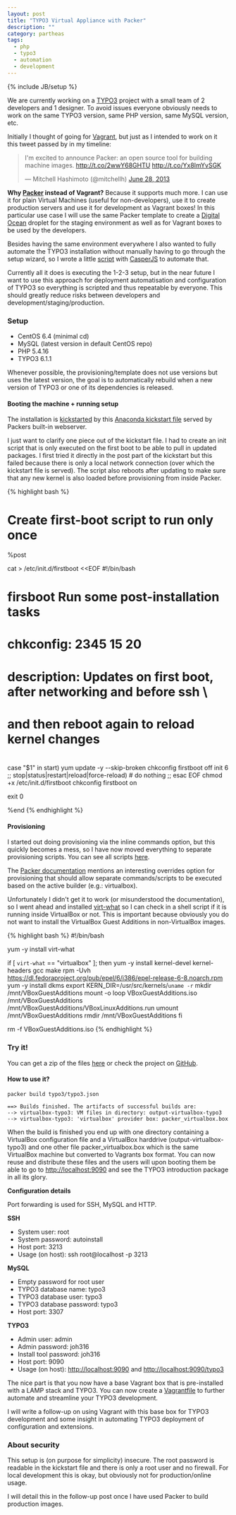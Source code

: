 ```yaml
---
layout: post
title: "TYPO3 Virtual Appliance with Packer"
description: ""
category: partheas
tags:
  - php
  - typo3
  - automation
  - development
---
```

{% include JB/setup %}

We are currently working on a [TYPO3](http://typo3.org) project with a small team
of 2 developers and 1 designer. To avoid issues everyone obviously needs to work
on the same TYPO3 version, same PHP version, same MySQL version, etc.

Initially I thought of going for [Vagrant](http://vagrantup.com), but just as I intended to work on it this
tweet passed by in my timeline:

<blockquote class="twitter-tweet"><p>I'm excited to announce Packer: an open source tool for building machine images. <a href="http://t.co/2wwY68GHTU">http://t.co/2wwY68GHTU</a> <a href="http://t.co/Yx8ImYvSGK">http://t.co/Yx8ImYvSGK</a></p>&mdash; Mitchell Hashimoto (@mitchellh) <a href="https://twitter.com/mitchellh/statuses/350647179729309696">June 28, 2013</a></blockquote>
<script async src="//platform.twitter.com/widgets.js" charset="utf-8"></script>

**Why [Packer](http://packer.io) instead of Vagrant?** Because it supports much more.
I can use it for plain Virtual Machines (useful for non-developers), use it to create
production servers and use it for development as Vagrant boxes! In this particular
use case I will use the same Packer template to create a [Digital Ocean](https://www.digitalocean.com)
droplet for the staging environment as well as for Vagrant boxes to be used by the developers.

Besides having the same environment everywhere I also wanted to fully automate the
TYPO3 installation without manually having to go through the setup wizard, so I wrote
a little [script](https://gist.github.com/jerser/de36a686f3591d4f91d8) with
[CasperJS](http://casperjs.org) to automate that.

Currently all it does is executing the 1-2-3 setup, but in the near future I want
to use this approach for deployment automatisation and configuration of TYPO3
so everything is scripted and thus repeatable by everyone. This should greatly
reduce risks between developers and development/staging/production.

### Setup

* CentOS 6.4 (minimal cd)
* MySQL (latest version in default CentOS repo)
* PHP 5.4.16
* TYPO3 6.1.1

Whenever possible, the provisioning/template does not use versions but uses the latest
version, the goal is to automatically rebuild when a new version of TYPO3 or one of
its dependencies is released.

#### Booting the machine + running setup

The installation is [kickstarted](https://www.centos.org/docs/5/html/Installation_Guide-en-US/s1-kickstart2-file.html)
by this [Anaconda kickstart file](https://github.com/jerser/packer-templates/blob/master/kickstart/centos_minimal.cfg)
served by Packers built-in webserver.

I just want to clarify one piece out of the kickstart file. I had to create an init
script that is only executed on the first boot to be able to pull in updated packages.
I first tried it directly in the post part of the kickstart but this failed because
there is only a local network connection (over which the kickstart file is served).
The script also reboots after updating to make sure that any new kernel is also loaded
before provisioning from inside Packer.

{% highlight bash %}
# Create first-boot script to run only once
%post

cat > /etc/init.d/firstboot <<EOF
#!/bin/bash
#
# firsboot Run some post-installation tasks
#
# chkconfig: 2345 15 20
# description: Updates on first boot, after networking and before ssh \
#              and then reboot again to reload kernel changes
#

case "\$1" in
  start)
    yum update -y --skip-broken
    chkconfig firstboot off
    init 6
  ;;
  stop|status|restart|reload|force-reload)
    # do nothing
  ;;
esac
EOF
chmod +x /etc/init.d/firstboot
chkconfig firstboot on

exit 0

%end
{% endhighlight %}

#### Provisioning

I started out doing provisioning via the inline commands option, but this quickly
becomes a mess, so I have now moved everything to separate provisioning scripts.
You can see all scripts [here](https://github.com/jerser/packer-templates/tree/master/provisioning).

The [Packer documentation](http://www.packer.io/docs/templates/provisioners.html) mentions an interesting overrides option for provisioning
that should allow separate commands/scripts to be executed based on the active builder (e.g.: virtualbox).

Unfortunately I didn't get it to work (or misunderstood the documentation), so I
went ahead and installed [virt-what](http://people.redhat.com/~rjones/virt-what/) so I can
check in a shell script if it is running inside VirtualBox or not. This is important
because obviously you do not want to install the VirtualBox Guest Additions in
non-VirtualBox images.

{% highlight bash %}
#!/bin/bash

yum -y install virt-what

if [ `virt-what` == "virtualbox" ]; then
  yum -y install kernel-devel kernel-headers gcc make
  rpm -Uvh https://dl.fedoraproject.org/pub/epel/6/i386/epel-release-6-8.noarch.rpm
  yum -y install dkms
  export KERN_DIR=/usr/src/kernels/`uname -r`
  mkdir /mnt/VBoxGuestAdditions
  mount -o loop VBoxGuestAdditions.iso /mnt/VBoxGuestAdditions
  /mnt/VBoxGuestAdditions/VBoxLinuxAdditions.run
  umount /mnt/VBoxGuestAdditions
  rmdir /mnt/VBoxGuestAdditions
fi

rm -f VBoxGuestAdditions.iso
{% endhighlight %}

### Try it!

You can get a zip of the files [here](https://github.com/jerser/packer-templates/archive/master.zip)
or check the project on [GitHub](https://github.com/jerser/packer-templates).

#### How to use it?

    packer build typo3/typo3.json

    ==> Builds finished. The artifacts of successful builds are:
    --> virtualbox-typo3: VM files in directory: output-virtualbox-typo3
    --> virtualbox-typo3: 'virtualbox' provider box: packer_virtualbox.box

When the build is finished you end up with one directory containing a VirtualBox
configuration file and a VirtualBox harddrive (output-virtualbox-typo3) and one
other file packer_virtualbox.box which is the same VirtualBox machine but converted
to Vagrants box format. You can now reuse and distribute these files and the users
will upon booting them be able to go to <http://localhost:9090> and see the TYPO3
introduction package in all its glory.

**Configuration details**

Port forwarding is used for SSH, MySQL and HTTP.

**SSH**

  * System user: root
  * System password: autoinstall
  * Host port: 3213
  * Usage (on host): ssh root@localhost -p 3213

**MySQL**

  * Empty password for root user
  * TYPO3 database name: typo3
  * TYPO3 database user: typo3
  * TYPO3 database password: typo3
  * Host port: 3307

**TYPO3**

  * Admin user: admin
  * Admin password: joh316
  * Install tool password: joh316
  * Host port: 9090
  * Usage (on host): <http://localhost:9090> and <http://localhost:9090/typo3>

The nice part is that you now have a base Vagrant box that is pre-installed with a
LAMP stack and TYPO3. You can now create a [Vagrantfile](http://docs.vagrantup.com/v2/vagrantfile/index.html)
to further automate and streamline your TYPO3 development.

I will write a follow-up on using Vagrant with this base box for TYPO3 development
and some insight in automating TYPO3 deployment of configuration and extensions.

### About security

This setup is (on purpose for simplicity) insecure. The root password is readable in the kickstart
file and there is only a root user and no firewall.
For local development this is okay, but obviously not for production/online usage.

I will detail this in the follow-up post once I have used Packer to build production images.
